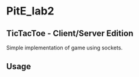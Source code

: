 # PitE_lab2

## TicTacToe - Client/Server Edition
Simple implementation of game using sockets.

## Usage
